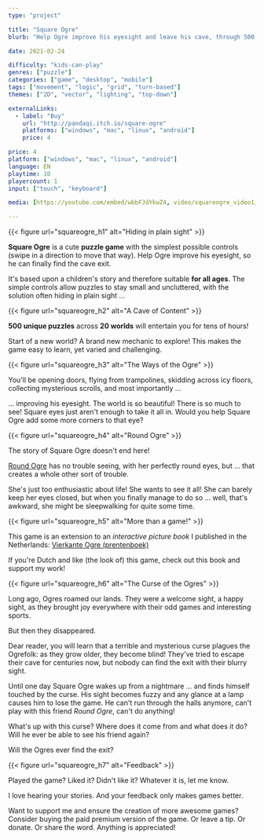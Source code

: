 ```yaml
---
type: "project"

title: "Square Ogre"
blurb: "Help Ogre improve his eyesight and leave his cave, through 500 puzzles"

date: 2021-02-24

difficulty: "kids-can-play"
genres: ["puzzle"]
categories: ["game", "desktop", "mobile"]
tags: ["movement", "logic", "grid", "turn-based"]
themes: ["2D", "vector", "lighting", "top-down"]

externalLinks:
  - label: "Buy"
    url: "http://pandaqi.itch.io/square-ogre"
    platforms: ["windows", "mac", "linux", "android"]
    price: 4

price: 4
platform: ["windows", "mac", "linux", "android"]
language: EN
playtime: 10
playercount: 1
input: ["touch", "keyboard"]

media: [https://youtube.com/embed/wbbFJdYkwZ4, video/squareogre_video1, video/squareogre_video2, video/squareogre_video3, square-ogre-picturebook, square-ogre-sketch]

---
```


<!-- Section 1: A Puzzler for Everyone -->
{{< figure url="squareogre_h1" alt="Hiding in plain sight" >}}

**Square Ogre** is a cute **puzzle game** with the simplest possible controls (swipe in a direction to move that way). Help Ogre improve his eyesight, so he can finally find the cave exit.

It's based upon a children's story and therefore suitable **for all ages**. The simple controls allow puzzles to stay small and uncluttered, with the solution often hiding in plain sight ...

<!-- Section 2: A Cave of Content -->
{{< figure url="squareogre_h2" alt="A Cave of Content" >}}

**500 unique puzzles** across **20 worlds** will entertain you for tens of hours!

Start of a new world? A brand new mechanic to explore! This makes the game easy to learn, yet varied and challenging.

<!-- Section 3: The Ways of the Ogre -->
{{< figure url="squareogre_h3" alt="The Ways of the Ogre" >}}

You'll be opening doors, flying from trampolines, skidding across icy floors, collecting mysterious scrolls, and most importantly ... 

... improving his eyesight. The world is so beautiful! There is so much to see! Square eyes just aren't enough to take it all in. Would you help Square Ogre add some more corners to that eye?

<!-- Section 4: Round Ogre -->
{{< figure url="squareogre_h4" alt="Round Ogre" >}}

The story of Square Ogre doesn't end here! 

[Round Ogre](https://pandaqi.com/round-ogre) has no trouble seeing, with her perfectly round eyes, but ... that creates a whole other sort of trouble.

She's just too enthusiastic about life! She wants to see it all! She can barely keep her eyes closed, but when you finally manage to do so ... well, that's awkward, she might be sleepwalking for quite some time.

<!-- Section 5: More than a game! (Picturebook) -->
{{< figure url="squareogre_h5" alt="More than a game!" >}}

This game is an extension to an _interactive picture book_ I published in the Netherlands: [Vierkante Ogre (prentenboek)](https://tiamopastoor.com/books/vierkante-ogre)

If you're Dutch and like (the look of) this game, check out this book and support my work!

<!-- Section 6: The Curse of the Ogres -->
{{< figure url="squareogre_h6" alt="The Curse of the Ogres" >}}

Long ago, Ogres roamed our lands. They were a welcome sight, a happy sight, as they brought joy everywhere with their odd games and interesting sports.

But then they disappeared.

Dear reader, you will learn that a terrible and mysterious curse plagues the Ogrefolk: as they grow older, they become blind! They've tried to escape their cave for centuries now, but nobody can find the exit with their blurry sight.

Until one day Square Ogre wakes up from a nightmare ... and finds himself touched by the curse. His sight becomes fuzzy and any glance at a lamp causes him to lose the game. He can't run through the halls anymore, can't play with this friend _Round Ogre_, can't do anything!

What's up with this curse? Where does it come from and what does it do? Will he ever be able to see his friend again?

Will the Ogres ever find the exit?

<!-- Section 7: Feedback -->
{{< figure url="squareogre_h7" alt="Feedback" >}}

Played the game? Liked it? Didn't like it? Whatever it is, let me know.

I love hearing your stories. And your feedback only makes games better.

Want to support me and ensure the creation of more awesome games? Consider buying the paid premium version of the game. Or leave a tip. Or donate. Or share the word. Anything is appreciated!